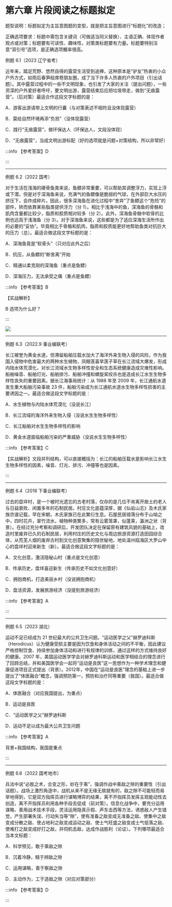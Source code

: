 # 第六章 片段阅读之标题拟定

题型说明：标题拟定为主旨意图题的变型，就是把主旨意图进行“标题化”的改造； 

正确选项要求：标题中需包含关键词（可做适当同义替换）、主语正确、体现作者观点或对策；标题要有可读性、趣味性，对策类标题要有力量。标题要特别注意“双引号”选项，是正确选项概率很高。 

例题 6.1（2023 辽宁省考） 

近年来，踏足荒野、悠然自得的露营生活受到追捧，这种原本是“驴友”热衷的小众户外方式，如雨后春笋般席卷朋友圈，成了当下许多人热衷的户外项目（引出话题）。其中露营过程中的一些不文明现象，也引发了大家的关注（提出问题），一些资深的户外爱好者呼吁，要文明出游，露营结束后应把垃圾带走，做到“无痕露营”。（后对策）最适合作这段文字标题的是： 

A．游客出游请带上文明的行囊（与对策表述不相符且没体现露营） 

B．莫给自然环境再添“负担”（没体现露营） 

C．践行“无痕露营”，做环保达人（环保达人，文段没体现） 

D．“无痕露营”，当成文明出游标配（好的选项就是问题+对策结构，所以非常好） 

:::info
【参考答案】D 

:::

---

例题 6.2（2022 国考） 

对于生活在浅海的硬骨鱼类来说，鱼鳔非常重要，可以帮助其调整浮力，实现上浮或下潜。但是对于深海鱼来说，充满气的鱼鳔像是脆弱的气球，在外部巨大水压的挤压下，会炸成碎片。因此，很多深海鱼在进化过程中“舍弃”了鱼鳔这个“危险”的部件，转而依靠某些脂类提供浮力（分 1）。相比于浅海中的鱼，深海鱼的骨骼和肌肉含量都比较少，脂质和胶质相对较多（分 2）。此外，深海鱼骨骼中软骨的比例也远高于浅海鱼（分 3）。对于深海鱼来说，这些都是为了适应深海生活所作出的必要的“妥协”。毕竟相比于骨骼和肌肉，脂质和胶质能更好地帮助鱼类对抗巨大的压力（总）。最适合做这段文字标题的是： 

A．深海鱼竟是“软骨头”（只对应此外之后） 

B．抗压，从鱼鳔的“断舍离”开始

C．精通以柔克刚的深海鱼（重点是鱼鳔） 

D．深海压力，无法承受之痛（重点是鱼鳔） 

:::info
【参考答案】B 

【实战解析】 

B 选项为什么好？

:::

![](https://cdn.nlark.com/yuque/0/2024/png/32367473/1731485333512-748ac08c-174f-4f7f-9e34-4f16ab32b412.png)

---

例题 6.3（2022.9 事业编联考） 

长江被誉为黄金水道，但滞留船舶压载水加大了海洋外来生物入侵的风险，作为我国入侵物中危害最大的两种水生植物，凤眼莲喜旱莲子草在长江流域大爆发，形成内陆水体荒漠化，对长江流域水生物多样性安全和生态系统健康造成灾难性影响。船舶噪音、船舶灯光、船舶排污、船舶冲撞和螺旋桨绞杀也是造成长江水生生物多样性丧失的重要因素。据长江海事局统计：从 1988 年至 2009 年，长江通航水道发生重大船舶污染事故 23 件，船舶污染成为长江通航水道水生物多样性损害的主要诱因之一。最适合做这段文字标题的是： 

A．水生植物与内陆水体荒漠化（没说长江） 

B．长江流域的海洋外来生物入侵（没说水生生物多样性） 

C．长江船舶对水生生物多样性的影响 

D．黄金水道面临船舶污染的严重威胁（没说水生生物多样性） 

:::info
【参考答案】C 

【实战解析】文段并列结构，可以直接概括为：长江的船舶压载水是影响长江水生生物多样性的因素，噪音、灯光、排污、冲撞等也是因素。

:::

---

例题 6.4（2018 下事业编联考） 

过去的盘垟村，是一个被时光遗忘的古老村落，仅存的是几位不肯离开故土的老人与日益衰败、闲置多年的石制民居。村庄文化底蕴深厚，据《仙岩山志》及木氏家族宗谱记载，早在宋朝，木氏家族已在此繁衍生息。石屋民居错落分布于山坳之中，四时花卉，翠竹流水，植物种类繁多，常有云雾笼罩，似蓬莱，瀛洲之状（背景）。在经过充分考察和调研后，开发团队决定在保留原有建筑风貌的基础上，改造村里废弃已久的石制民居，利用村庄的历史文化与周边旅游资源打造田园综合体，从荒芜人烟的废弃古村到文化创意聚集的隐世秘地，地处温州瓯海区大罗山中心的盘垟村迎来新生（新）。最适合做这段文字标题的是： 

A．文化创意，激活隐秘山村（重点是文化创意） 

B．传承历史，盘垟喜迎新生（传承历史不如文化创意好） 

C．拥抱商机，打造美丽乡村（没说拥抱商机） 

D．盘活资源，发展旅游经济（没提到旅游经济） 

:::info
【参考答案】A 

:::

---

例题 6.5（2023 湖北） 

运动不足已经成为 21 世纪最大的公共卫生问题。“运动医学之父”赫罗迪科斯（Herodicus）认为健康受损主要是因为饮食和身体活动之间的不平衡，因此建议严格控制饮食、持续参加身体活动和进行有规律的训练，通过这样的方式维持良好的健康。2007 年，美国运动医学学会对赫罗迪科斯运动和医学相结合的理念进行了回顾总结，并和美国医学会一起将“运动是良医”这一思想作为一种学术理念和健康促进项目正式提出（背景）。2012年，中国在“运动是良医”理念的基础上进一步提出了“体医融合”概念，强调预防第一，预防和治疗同等重要（我国）。最适合做这段文字标题的是： 

A．体医融合（对应我国提出，为重点） 

B．运动是良医 

C．“运动医学之父”赫罗迪科斯 

D．运动不足以成为最大公共卫生问题 

:::info
【参考答案】A 

背景+我国结构，我国是重点

:::

---

例题 6.6（2022 国考地市） 

兵法中说“必胜之术，合变之形，妙在于乘”，强调作战中乘敌之隙的重要性（引出话题）。战场上激烈角逐中，战机从来不是无缘无故就有的，敌之隙不可能轻而易举地得到，它是双方指挥员进行谋略博弈的结果，离不开指挥员发挥主观能动性去创造，离不开指挥员利用各种手段去促成（前对策）。信息化战争中，要充分运用谋略、善用战术技术手段，灵活运用隐真示假、声东击西等方法，诱惑敌人产生错觉，产生部署失误、行动失当等“隙”，使有准备之敌变成无准备之敌、使集中之敌变成分散之敌、使占地利之敌变成运动之敌、使士气旺盛之敌变成士气低落之敌、使难打之敌变成好打之敌，并伺机击敌，达成作战胜利（论证）。下列哪项最适合当本文标题： 

A．科学预见，敢于乘敌之隙 

B．沉着冷静，精于辨敌之隙 

C．运用谋略，善于察敌之隙 

D．主动作为，工于造敌之隙（对应对策部分） 

:::info
【参考答案】D

:::

